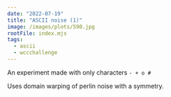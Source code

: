 ```yaml
---
date: "2022-07-19"
title: "ASCII noise (1)"
image: /images/plots/590.jpg
rootFile: index.mjs
tags:
  - ascii
  - wccchallenge
---
```


An experiment made with only characters `- + o #`

Uses domain warping of perlin noise with a symmetry.
